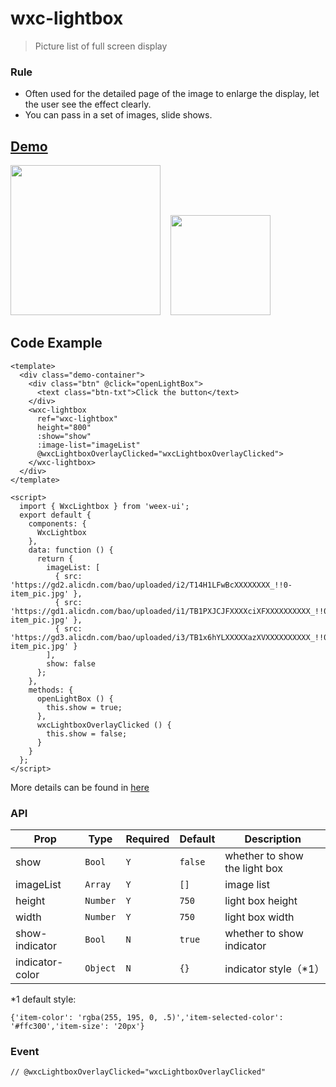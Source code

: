 # wxc-lightbox 

> Picture list of full screen display

### Rule
- Often used for the detailed page of the image to enlarge the display, let the user see the effect clearly.
- You can pass in a set of images, slide shows.
    
## [Demo](https://h5.m.taobao.com/trip/wxc-lightbox/index.html?_wx_tpl=https%3A%2F%2Fh5.m.taobao.com%2Ftrip%2Fwxc-lightbox%2Fdemo%2Findex.native-min.js)
<img src="https://gw.alipayobjects.com/zos/rmsportal/RzbkfaSHRYaJzdPrsgLj.gif" width="240"/>&nbsp;&nbsp;&nbsp;&nbsp;<img src="https://img.alicdn.com/tfs/TB1BGPdSpXXXXajaVXXXXXXXXXX-200-200.png" width="160"/>

## Code Example

```vue
<template>
  <div class="demo-container">
    <div class="btn" @click="openLightBox">
      <text class="btn-txt">Click the button</text>
    </div>
    <wxc-lightbox
      ref="wxc-lightbox"
      height="800"
      :show="show"
      :image-list="imageList"
      @wxcLightboxOverlayClicked="wxcLightboxOverlayClicked">
    </wxc-lightbox>
  </div>
</template>

<script>
  import { WxcLightbox } from 'weex-ui';
  export default {
    components: {
      WxcLightbox
    },
    data: function () {
      return {
        imageList: [
          { src: 'https://gd2.alicdn.com/bao/uploaded/i2/T14H1LFwBcXXXXXXXX_!!0-item_pic.jpg' },
          { src: 'https://gd1.alicdn.com/bao/uploaded/i1/TB1PXJCJFXXXXciXFXXXXXXXXXX_!!0-item_pic.jpg' },
          { src: 'https://gd3.alicdn.com/bao/uploaded/i3/TB1x6hYLXXXXXazXVXXXXXXXXXX_!!0-item_pic.jpg' }
        ],
        show: false
      };
    },
    methods: {
      openLightBox () {
        this.show = true;
      },
      wxcLightboxOverlayClicked () {
        this.show = false;
      }
    }
  };
</script>
```

More details can be found in [here](https://github.com/alibaba/weex-ui/blob/master/example/lightbox/index.vue)

### API

| Prop | Type | Required | Default | Description |
|-------------|------------|--------|-----|-----|
| show | `Bool` |`Y`| `false` | whether to show the light box |
| imageList | `Array` |`Y`| `[]` | image list |
| height | `Number` |`Y`| `750` | light box height |
| width | `Number` |`Y`| `750` | light box width |
| show-indicator | `Bool` |`N`| `true` |whether to show indicator|
| indicator-color | `Object` |`N`| `{}` | indicator style（*1）|

*1 default style: 
```
{'item-color': 'rgba(255, 195, 0, .5)','item-selected-color': '#ffc300','item-size': '20px'}
```

### Event

```
// @wxcLightboxOverlayClicked="wxcLightboxOverlayClicked"
```

